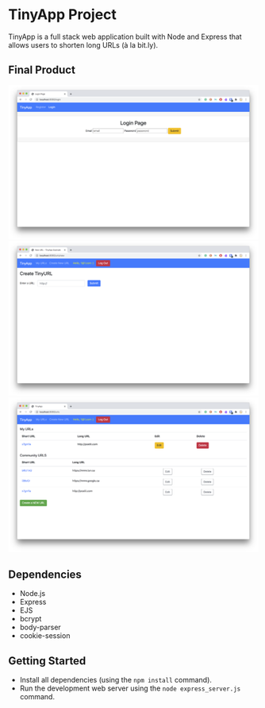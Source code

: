 # TinyApp Project

TinyApp is a full stack web application built with Node and Express that allows users to shorten long URLs (à la bit.ly).

## Final Product

!["Login Page"](https://github.com/mandatoryrecess/tinyapp/blob/2430728e2c15fe795f0120d5b9fb9175b53c66ce/docs/LoginPage.png)
!['Create Urls'](https://github.com/mandatoryrecess/tinyapp/blob/2430728e2c15fe795f0120d5b9fb9175b53c66ce/docs/createUrls.png)
!["urls/new page"](https://github.com/mandatoryrecess/tinyapp/blob/2430728e2c15fe795f0120d5b9fb9175b53c66ce/docs/urls.png)

## Dependencies

- Node.js
- Express
- EJS
- bcrypt
- body-parser
- cookie-session

## Getting Started

- Install all dependencies (using the `npm install` command).
- Run the development web server using the `node express_server.js` command.